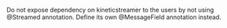 Do not expose dependency on kineticstreamer to the users by not using @Streamed annotation. Define its own @MessageField annotation instead.
